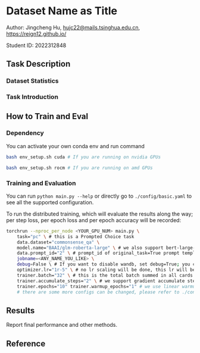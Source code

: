 # Dataset Name as Title

Author: Jingcheng Hu, hujc22@mails.tsinghua.edu.cn, https://reign12.github.io/

Student ID: 2022312848

## Task Description
### Dataset Statistics
### Task Introduction


## How to Train and Eval
### Dependency
You can activate your own conda env and run command
```bash
bash env_setup.sh cuda # If you are running on nvidia GPUs

bash env_setup.sh rocm # If you are running on amd GPUs
```
### Training and Evaluation
You can run `python main.py --help` or directly go to `./config/basic.yaml` to see all the supported configuration.

To run the distributed training, which will evaluate the results along the way; per step loss, per epoch loss and per epoch accuracy will be recorded:
```bash
torchrun --nproc_per_node <YOUR_GPU_NUM> main.py \
    task="pc" \ # this is a Prompted Choice task
    data.dataset="commonsense_qa" \
    model.name="BAAI/glm-roberta-large" \ # we also support bert-large-uncased, roberta-large
    data.prompt_id="2" \ # prompt_id of original_task=True prompt templates from promptsource; for the name of each prompt, you can refer to training log as you start the job, which will be like "train dataset prompt_key  ['answer_given_question_without_options', 'most_suitable_answer', 'question_answering', 'question_to_answer_index']"
    jobname=<ANY_NAME_YOU_LIKE> \
    debug=False \ # If you want to disable wandb, set debug=True; you can setup your wandb related var as env var, or just type it when the program need it; refer to logger.py for details
    optimizer.lr="1r-5" \ # no lr scaling will be done, this lr will be the final lr
    trainer.batch="32" \ # this is the total batch summed in all cards
    trainer.accumulate_steps="2" \ # we support gradient accumulate steps to have larger effective batch size
    trainer.epochs="10" trainer.warmup_epochs="1" # we use linear warmup and cosine decay
    # there are some more configs can be changed, please refer to ./config/basic.yaml for details and simply follow the pattern here
```

## Results
Report final performance and other methods.

## Reference
